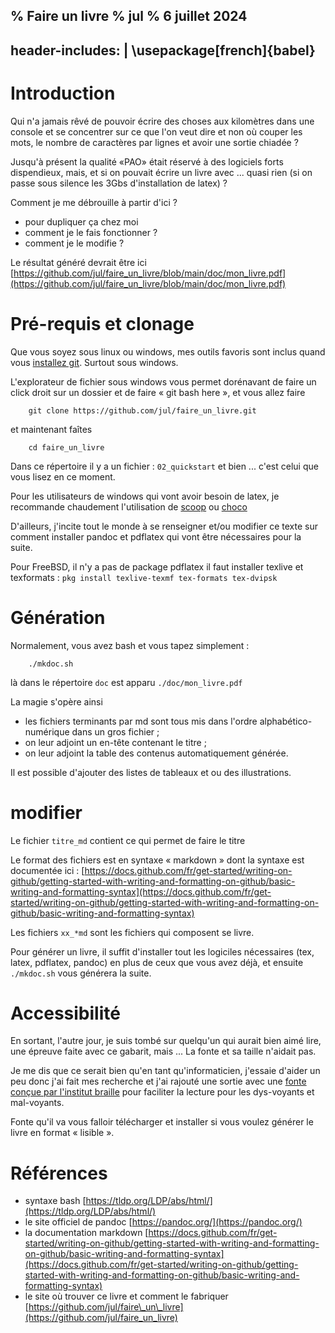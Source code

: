 % Faire un livre
% jul
% 6 juillet 2024
---
header-includes: |
 \usepackage[french]{babel}
---

Introduction
============

Qui n'a jamais rêvé de pouvoir écrire des choses aux kilomètres
dans une console et se concentrer sur ce que l'on veut dire et
non où couper les mots, le nombre de caractères par lignes et avoir
une sortie chiadée ?

Jusqu'à présent la qualité «PAO» était réservé à des logiciels
forts dispendieux, mais, et si on pouvait écrire un livre avec ...
quasi rien (si on passe sous silence les 3Gbs d'installation de latex) ?

Comment je me débrouille à partir d'ici ?
- pour dupliquer ça chez moi
- comment je le fais fonctionner ?
- comment je le modifie ?

Le résultat généré devrait être ici [https://github.com/jul/faire_un_livre/blob/main/doc/mon_livre.pdf](https://github.com/jul/faire_un_livre/blob/main/doc/mon_livre.pdf)

# Pré-requis et clonage

Que vous soyez sous linux ou windows, mes outils favoris sont inclus quand
vous [installez git](https://git-scm.com/downloads). Surtout sous windows.

L'explorateur de fichier sous windows vous permet dorénavant de faire 
un click droit sur un dossier et de faire « git bash here », et vous allez faire
```
    git clone https://github.com/jul/faire_un_livre.git

```

et maintenant faîtes 
```
    cd faire_un_livre
```
Dans ce répertoire il y a un fichier : `02_quickstart` et bien ... c'est celui
que vous lisez en ce moment.

Pour les utilisateurs de windows qui vont avoir besoin de latex, je recommande
chaudement l'utilisation de [scoop](https://github.com/ScoopInstaller/Scoop)
ou [choco](https://chocolatey.org/install#individual)

D'ailleurs, j'incite tout le monde à se renseigner et/ou modifier ce texte
sur comment installer pandoc et pdflatex qui vont être nécessaires pour la suite.

Pour FreeBSD, il n'y a pas de package pdflatex il faut installer texlive et texformats : 
`pkg install texlive-texmf tex-formats tex-dvipsk`



# Génération

Normalement, vous avez bash et vous tapez simplement :

```
    ./mkdoc.sh
```

là dans le répertoire `doc` est apparu `./doc/mon_livre.pdf`

La magie s'opère ainsi

- les fichiers terminants par md sont tous mis dans l'ordre alphabético-numérique dans un gros fichier ;
- on leur adjoint un en-tête contenant le titre ;
- on leur adjoint la table des contenus automatiquement générée.

Il est possible d'ajouter des listes de tableaux et ou des illustrations.


# modifier

Le fichier `titre_md` contient ce qui permet de faire le titre

Le format des fichiers est en syntaxe « markdown » dont la syntaxe
est documentée ici : [https://docs.github.com/fr/get-started/writing-on-github/getting-started-with-writing-and-formatting-on-github/basic-writing-and-formatting-syntax](https://docs.github.com/fr/get-started/writing-on-github/getting-started-with-writing-and-formatting-on-github/basic-writing-and-formatting-syntax)

Les fichiers `xx_*md` sont les fichiers qui composent se livre.

Pour générer un livre, il suffit d'installer tout les logiciles nécessaires 
(tex, latex, pdflatex, pandoc) en plus de ceux que vous avez déjà, et ensuite
`./mkdoc.sh` vous générera la suite.



# Accessibilité

En sortant, l'autre jour, je suis tombé sur quelqu'un qui aurait bien
aimé lire, une épreuve faite avec ce gabarit, mais ... 
La fonte et sa taille n'aidait pas.

Je me dis que ce serait bien qu'en tant qu'informaticien, j'essaie d'aider
un peu donc j'ai fait mes recherche et j'ai rajouté une sortie avec une 
[fonte conçue par l'institut braille](https://brailleinstitute.org/freefont) pour faciliter la lecture pour les dys-voyants et mal-voyants.

Fonte qu'il va vous falloir télécharger et installer si vous voulez
générer le livre en format « lisible ».


# Références

- syntaxe bash [https://tldp.org/LDP/abs/html/](https://tldp.org/LDP/abs/html/)
- le site officiel de pandoc [https://pandoc.org/](https://pandoc.org/)
- la documentation markdown [https://docs.github.com/fr/get-started/writing-on-github/getting-started-with-writing-and-formatting-on-github/basic-writing-and-formatting-syntax](https://docs.github.com/fr/get-started/writing-on-github/getting-started-with-writing-and-formatting-on-github/basic-writing-and-formatting-syntax)
- le site où trouver ce livre et comment le fabriquer [https://github.com/jul/faire\_un\_livre](https://github.com/jul/faire_un_livre)
